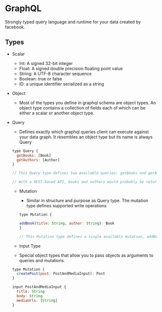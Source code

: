 # GraphQL

Strongly typed query language and runtime for your data created by facebook.

## Types

-   Scalar

    -   Int: A signed 32-bit integer
    -   Float: A signed double precision floating point value
    -   String: A UTF-8 character sequence
    -   Boolean: true or false
    -   ID: a unique identifier serialized as a string

-   Object

    -   Most of the types you define in graphql schema are object types. An object type contains a collection of fields each of which can be either a scalar or another object type.

-   Query

    -   Defines exactly which graphql queries client can execute against your data graph. It resembles an object type but its name is always Query

    ```javascript
    type Query {
      getBooks: [Book]
      getAuthors: [Author]
    }

    // This Query type defines two available queries: getBooks and getAuthors. Each query returns a list of the corresponding type.

    // With a REST-based API, books and authors would probably be returned by different endpoints (e.g., /api/books and /api/authors). The flexibility of GraphQL enables clients to query both resources with a single request.
    ```

    -   Mutation

        -   Similar in structure and purpose as Query type. The mutation type defines supported write operations

        ```javascript
        type Mutation {

        addBook(title: String, author: String): Book
        }

        // This Mutation type defines a single available mutation, addBook. The mutation accepts two arguments (title and author) and returns a newly created Book object. As you'd expect, this Book object conforms to the structure that we defined in our schema.
        ```

    -   Input Type

    -   Special object types that allow you to pass objects as arguments to queries and mutations.

    ```javascript
    type Mutation {
      createPost(post: PostAndMediaInput): Post
    }

    input PostAndMediaInput {
      title: String
      body: String
      mediaUrls: [String]
    }
    ```
